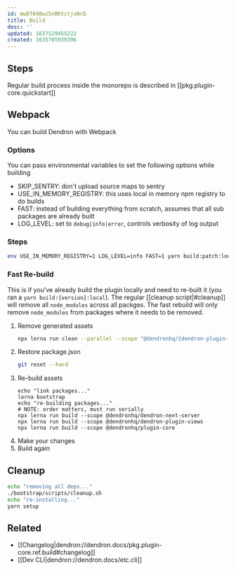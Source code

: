 ```yaml
---
id: mwDT040wz5nBKtctjvNrQ
title: Build
desc: ''
updated: 1637529455222
created: 1635705939396
---
```



## Steps

Regular build process inside the monorepo is described in [[pkg.plugin-core.quickstart]]

## Webpack

You can build Dendron with Webpack

### Options

You can pass environmental variables to set the following options while building

- SKIP_SENTRY: don't upload source maps to sentry
- USE_IN_MEMORY_REGISTRY: this uses local in memory npm registry to do builds
- FAST: instead of building everything from scratch, assumes that all sub packages are already built
- LOG_LEVEL: set to `debug|info|error`, controls verbosity of log output


### Steps

```sh
env USE_IN_MEMORY_REGISTRY=1 LOG_LEVEL=info FAST=1 yarn build:patch:local 
```

### Fast Re-build

This is if you've already build the plugin locally and need to re-built it (you ran a `yarn build:{version}:local`).
The regular [[cleanup script|#cleanup]] will remove all `node_modules` across all packges. 
The fast rebuild will only remove `node_modules` from packages where it needs to be removed. 

1. Remove generated assets
    ```sh
    npx lerna run clean --parallel --scope "@dendronhq/{dendron-plugin-views,dendron-next-server,plugin-core}"
    ```
1. Restore package.json
    ```sh
    git reset --hard
    ```
1. Re-build assets
    ```
    echo "link packages..."
    lerna bootstrap
    echo "re-building packages..."
    # NOTE: order matters, must run serially
    npx lerna run build --scope @dendronhq/dendron-next-server
    npx lerna run build --scope @dendronhq/dendron-plugin-views
    npx lerna run build --scope @dendronhq/plugin-core
    ```
1. Make your changes
1. Build again

## Cleanup

```sh
echo "removing all deps..."
./bootstrap/scripts/cleanup.sh
echo "re-installing..."
yarn setup
```

## Related
- [[Changelog|dendron://dendron.docs/pkg.plugin-core.ref.build#changelog]]
- [[Dev CLI|dendron://dendron.docs/etc.cli]]

